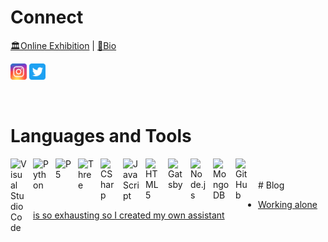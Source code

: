 # Connect
[🏛️Online Exhibition](https://happping.co) | 
[🌱Bio](https://garden.happping.co/min)

<a href = 'https://instagram.com/happping_min'><img width="26px" src = "https://raw.githubusercontent.com/edent/SuperTinyIcons/fa85669367bb1182ad208b7c2fed85ba05d574bb/images/svg/instagram.svg"><a>
<a href = 'https://twitter.com/happping_min'><img width="26px" src = "https://raw.githubusercontent.com/edent/SuperTinyIcons/fa85669367bb1182ad208b7c2fed85ba05d574bb/images/svg/twitter.svg"><a>

<br/>

# Languages and Tools

<img align="left" alt="Visual Studio Code" width="26px" src="https://cdn.jsdelivr.net/gh/devicons/devicon/icons/vscode/vscode-original.svg" style="padding-right:10px;" />
<img align="left" alt="Python" width="26px" src="https://cdn.jsdelivr.net/gh/devicons/devicon/icons/python/python-original.svg" style="padding-right:10px;" />
<img align="left" alt="P5" width="26px" src="https://upload.wikimedia.org/wikipedia/commons/thumb/c/c6/P5.js_icon.svg/2048px-P5.js_icon.svg.png" style="padding-right:10px;" />
<img align="left" alt="Three" width="26px" src="https://aws1.discourse-cdn.com/standard17/uploads/threejs/original/2X/e/e4f86d2200d2d35c30f7b1494e96b9595ebc2751.png" style="padding-right:10px;" />
<img align="left" alt="CSharp" width="26px" src="https://cdn.jsdelivr.net/gh/devicons/devicon/icons/csharp/csharp-original.svg" style="padding-right:10px;" />
<img align="left" alt="JavaScript" width="26px" src="https://cdn.jsdelivr.net/gh/devicons/devicon/icons/javascript/javascript-original.svg" style="padding-right:10px;" />
<img align="left" alt="HTML5" width="26px" src="https://cdn.jsdelivr.net/gh/devicons/devicon/icons/html5/html5-original.svg" style="padding-right:10px;" />
<img align="left" alt="Gatsby" width="26px" src="https://cdn.jsdelivr.net/gh/devicons/devicon/icons/gatsby/gatsby-original.svg" style="padding-right:10px;" />
<img align="left" alt="Node.js" width="26px" src="https://cdn.jsdelivr.net/gh/devicons/devicon/icons/nodejs/nodejs-original.svg" style="padding-right:10px;" />
<img align="left" alt="MongoDB" width="26px" src="https://cdn.jsdelivr.net/gh/devicons/devicon/icons/mongodb/mongodb-original.svg" style="padding-right:10px;" />
<img align="left" alt="GitHub" width="26px" src="https://user-images.githubusercontent.com/3369400/139447912-e0f43f33-6d9f-45f8-be46-2df5bbc91289.png" style="padding-right:10px;" />


<br/>

  
<br/>
# Blog
  
<!-- BLOG-POST-LIST:START -->
- [Working alone is so exhausting so I created my own assistant](https://dev.to/happping_min/working-alone-is-so-exhausting-so-i-created-my-own-assistant-4mki)
<!-- BLOG-POST-LIST:END -->

